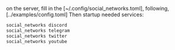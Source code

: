 on the server, fill in the [~/.config/social_networks.toml], following, [../examples/config.toml]
Then startup needed services:
```sh
social_networks discord
social_networks telegram
social_networks twitter
social_networks youtube
```
